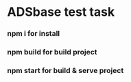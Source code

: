 # ADSbase test task

### npm i for install
### npm build for build project
### npm start for build & serve project
